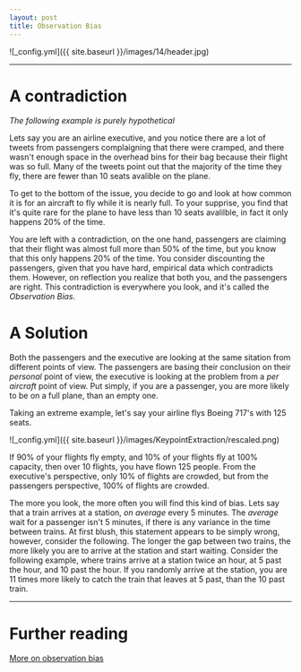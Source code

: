 ```yaml
---
layout: post
title: Observation Bias
---
```


![_config.yml]({{ site.baseurl }}/images/14/header.jpg)

---

A contradiction
===============
*The following example is purely hypothetical*

Lets say you are an airline executive, and you notice there are a lot of tweets from passengers complaigning that there were cramped, and there wasn't enough space in the overhead bins for their bag because their flight was so full. Many of the tweets point out that the majority of the time they fly, there are fewer than 10 seats avalible on the plane. 

To get to the bottom of the issue, you decide to go and look at how common it is for an aircraft to fly while it is nearly full. To your supprise, you find that it's quite rare for the plane to have less than 10 seats avalilble, in fact it only happens 20% of the time.


You are left with a contradiction, on the one hand, passengers are claiming that their flight was almost full more than 50% of the time, but you know that this only happens 20% of the time. You consider discounting the passengers, given that you have hard, empirical data which contradicts them. However, on reflection you realize that both you, and the passengers are right. This contradiction is everywhere you look, and it's called the *Observation Bias*.

A Solution
===============

Both the passengers and the executive are looking at the same sitation from different points of view. The passengers are basing their conclusion on their *personal* point of view, the executive is looking at the problem from a *per aircraft* point of view. Put simply, if you are a passenger, you are more likely to be on a full plane, than an empty one.

Taking an extreme example, let's say your airline flys Boeing 717's with 125 seats. 


![_config.yml]({{ site.baseurl }}/images/KeypointExtraction/rescaled.png)


If 90% of your flights fly empty, and 10% of your flights fly at 100% capacity, then over 10 flights, you have flown 125 people. From the executive's perspective, only 10% of flights are crowded, but from the passengers perspective, 100% of flights are crowded. 

The more you look, the more often you will find this kind of bias.
Lets say that a train arrives at a station, *on average* every 5 minutes.
The *average* wait for a passenger isn't 5 minutes, if there is any variance in the time between trains. At first blush, this statement appears to be simply wrong, however, consider the following. The longer the gap between two trains, the more likely you are to arrive at the station and start waiting. Consider the following example, where trains arrive at a station twice an hour, at 5 past the hour, and 10 past the hour. If you randomly arrive at the station, you are 11 times more likely to catch the train that leaves at 5 past, than the 10 past train.


---

Further reading
===============
[More on observation bias](http://www.greenteapress.com/thinkbayes/html/thinkbayes009.html)